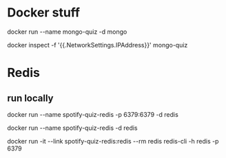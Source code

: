 # Docker stuff
docker run --name mongo-quiz -d mongo

docker inspect -f '{{.NetworkSettings.IPAddress}}' mongo-quiz


# Redis
## run locally
docker run --name spotify-quiz-redis -p 6379:6379 -d redis

docker run --name spotify-quiz-redis -d redis

docker run -it --link spotify-quiz-redis:redis --rm redis redis-cli -h redis -p 6379


